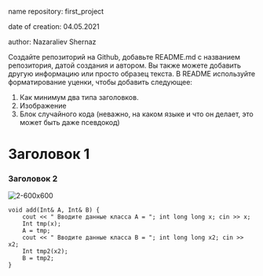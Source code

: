 name repository: first_project

date of creation: 04.05.2021

author: Nazaraliev Shernaz

Создайте репозиторий на Github, добавьте README.md с названием репозитория, датой создания и автором. Вы также можете добавить другую информацию 
или просто образец текста. В README используйте форматирование уценки, чтобы добавить следующее:
1. Как минимум два типа заголовков.
2. Изображение
3. Блок случайного кода (неважно, на каком языке и что он делает, это может быть даже псевдокод)

<h1> Заголовок 1 </h1>
<h3> Заголовок 2 </h3>

![2-600x600](https://user-images.githubusercontent.com/79134498/116970134-1622a680-acc0-11eb-96fc-31381cc233b7.jpg)

```
void add(Int& A, Int& B) {
	cout << " Вводите данные класса A = "; int long long x; cin >> x;
	Int tmp(x);
	A = tmp;
	cout << " Вводите данные класса B = "; int long long x2; cin >> x2;
	Int tmp2(x2);
	B = tmp2;
}
```
